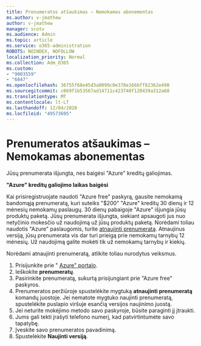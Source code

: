 ```yaml
---
title: Prenumeratos atšaukimas – Nemokamas abonementas
ms.author: v-jmathew
author: v-jmathew
manager: scotv
ms.audience: Admin
ms.topic: article
ms.service: o365-administration
ROBOTS: NOINDEX, NOFOLLOW
localization_priority: Normal
ms.collection: Adm_O365
ms.custom:
- "9003559"
- "6847"
ms.openlocfilehash: 36755f68e45d3a0099c0e378e166bff82362e490
ms.sourcegitcommit: c069f1b53567ad14711c423740f120439a312a60
ms.translationtype: MT
ms.contentlocale: lt-LT
ms.lasthandoff: 12/04/2020
ms.locfileid: "49573695"
---
```

# <a name="subscription-cancelled---legacy---free-account"></a>Prenumeratos atšaukimas – Nemokamas abonementas

Jūsų prenumerata išjungta, nes baigėsi "Azure" kreditų galiojimas.

**"Azure" kreditų galiojimo laikas baigėsi**

Kai prisiregistruojate naudoti "Azure free" paskyrą, gausite nemokamą bandomąją prenumeratą, kuri suteiks "$200" "Azure" kreditų 30 dienų ir 12 mėnesių nemokamų paslaugų. 30 dienų pabaigoje "Azure" išjungia jūsų produktų paketą. Jūsų prenumerata išjungta, siekiant apsaugoti jus nuo netyčinio mokesčio už naudojimą už jūsų produktų paketą. Norėdami toliau naudotis "Azure" paslaugomis, turite [atnaujinti prenumeratą](https://docs.microsoft.com/azure/cost-management-billing/manage/upgrade-azure-subscription). Atnaujinus versiją, jūsų prenumerata vis dar turi prieigą prie nemokamų tarnybų 12 mėnesių. Už naudojimą galite mokėti tik už nemokamų tarnybų ir kiekių.

Norėdami atnaujinti prenumeratą, atlikite toliau nurodytus veiksmus.

1. Prisijunkite prie " [Azure" portalo](https://portal.azure.com/).
2. Ieškokite **prenumeratų**.
3. Pasirinkite prenumeratą, sukurtą prisijungiant prie "Azure free" paskyros.
4. Prenumeratos peržiūroje spustelėkite mygtuką **atnaujinti prenumeratą** komandų juostoje. Jei nematote mygtuko naujinti prenumeratą, spustelėkite puslapio viršuje esančią versijos naujinimo juostą.
5. Jei neturite mokėjimo metodo savo paskyroje, būsite paraginti jį įtraukti.
6. Jums gali tekti įrašyti telefono numerį, kad patvirtintumėte savo tapatybę.
7. Įveskite savo prenumeratos pavadinimą.
8. Spustelėkite  **Naujinti versiją**.
